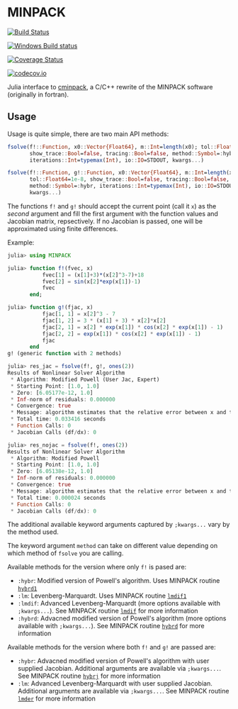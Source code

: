 # MINPACK

[![Build Status](https://travis-ci.org/sglyon/MINPACK.jl.svg?branch=master)](https://travis-ci.org/sglyon/MINPACK.jl)

[![Windows Build status](https://ci.appveyor.com/api/projects/status/hr1fjl9ldk62ql8v?svg=true)](https://ci.appveyor.com/project/spencerlyon2/minpack-jl)

[![Coverage Status](https://coveralls.io/repos/sglyon/MINPACK.jl/badge.svg?branch=master&service=github)](https://coveralls.io/github/sglyon/MINPACK.jl?branch=master)

[![codecov.io](http://codecov.io/github/sglyon/MINPACK.jl/coverage.svg?branch=master)](http://codecov.io/github/sglyon/MINPACK.jl?branch=master)

Julia interface to [cminpack](https://github.com/devernay/cminpack), a C/C++ rewrite of the MINPACK software (originally in fortran).

## Usage

Usage is quite simple, there are two main API methods:

```julia
fsolve(f!::Function, x0::Vector{Float64}, m::Int=length(x0); tol::Float64=1e-8,
       show_trace::Bool=false, tracing::Bool=false, method::Symbol=:hybr,
       iterations::Int=typemax(Int), io::IO=STDOUT, kwargs...)

fsolve(f!::Function, g!::Function, x0::Vector{Float64}, m::Int=length(x0);
       tol::Float64=1e-8, show_trace::Bool=false, tracing::Bool=false,
       method::Symbol=:hybr, iterations::Int=typemax(Int), io::IO=STDOUT,
       kwargs...)
```

The functions `f!` and `g!` should accept the current point (call it `x`) as the _second_ argument and fill the first argument with the function values and Jacobian matrix, repsectively. If no Jacobian is passed, one will be approximated using finite differences.

Example:

```julia
julia> using MINPACK

julia> function f!(fvec, x)
           fvec[1] = (x[1]+3)*(x[2]^3-7)+18
           fvec[2] = sin(x[2]*exp(x[1])-1)
           fvec
       end;

julia> function g!(fjac, x)
           fjac[1, 1] = x[2]^3 - 7
           fjac[1, 2] = 3 * (x[1] + 3) * x[2]*x[2]
           fjac[2, 1] = x[2] * exp(x[1]) * cos(x[2] * exp(x[1]) - 1)
           fjac[2, 2] = exp(x[1]) * cos(x[2] * exp(x[1]) - 1)
           fjac
       end
g! (generic function with 2 methods)

julia> res_jac = fsolve(f!, g!, ones(2))
Results of Nonlinear Solver Algorithm
 * Algorithm: Modified Powell (User Jac, Expert)
 * Starting Point: [1.0, 1.0]
 * Zero: [6.05177e-12, 1.0]
 * Inf-norm of residuals: 0.000000
 * Convergence: true
 * Message: algorithm estimates that the relative error between x and the solution is at most tol
 * Total time: 0.033416 seconds
 * Function Calls: 0
 * Jacobian Calls (df/dx): 0

julia> res_nojac = fsolve(f!, ones(2))
Results of Nonlinear Solver Algorithm
 * Algorithm: Modified Powell
 * Starting Point: [1.0, 1.0]
 * Zero: [6.05138e-12, 1.0]
 * Inf-norm of residuals: 0.000000
 * Convergence: true
 * Message: algorithm estimates that the relative error between x and the solution is at most tol
 * Total time: 0.000024 seconds
 * Function Calls: 0
 * Jacobian Calls (df/dx): 0
```

The additional available keyword arguments captured by `;kwargs...` vary by the method used.

The keyword argument `method` can take on different value depending on which method of `fsolve` you are calling.

Available methods for the version where only `f!` is pased are:

- `:hybr`: Modified version of Powell's algorithm. Uses MINPACK routine [`hybrd1`](https://github.com/devernay/cminpack/blob/d1f5f5a273862ca1bbcf58394e4ac060d9e22c76/hybrd1.c)
- `:lm`: Levenberg-Marquardt. Uses MINPACK routine [`lmdif1`](https://github.com/devernay/cminpack/blob/d1f5f5a273862ca1bbcf58394e4ac060d9e22c76/lmdif1.c)
- `:lmdif`: Advanced Levenberg-Marquardt (more options available with `;kwargs...`). See MINPACK routine [`lmdif`](https://github.com/devernay/cminpack/blob/d1f5f5a273862ca1bbcf58394e4ac060d9e22c76/lmdif.c) for more information
- `:hybrd`: Advacned modified version of Powell's algorithm (more options available with `;kwargs...`). See MINPACK routine [`hybrd`](https://github.com/devernay/cminpack/blob/d1f5f5a273862ca1bbcf58394e4ac060d9e22c76/hybrd.c) for more information

Available methods for the version where both `f!` and `g!` are passed are:

- `:hybr`: Advacned modified version of Powell's algorithm with user supplied Jacobian. Additional arguments are available via `;kwargs...`. See MINPACK routine [`hybrj`](https://github.com/devernay/cminpack/blob/d1f5f5a273862ca1bbcf58394e4ac060d9e22c76/hybrj.c) for more information
- `:lm`: Advanced Levenberg-Marquardt with user supplied Jacobian. Additional arguments are available via `;kwargs...`. See MINPACK routine [`lmder`](https://github.com/devernay/cminpack/blob/d1f5f5a273862ca1bbcf58394e4ac060d9e22c76/lmder.c) for more information
